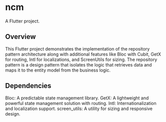 # ncm

A Flutter project.

## Overview
This Flutter project demonstrates the implementation of the repository pattern architecture along with additional features like Bloc with Cubit, GetX for routing, Intl for localizations, and ScreenUtils for sizing. The repository pattern is a design pattern that isolates the logic that retrieves data and maps it to the entity model from the business logic.

## Dependencies
Bloc: A predictable state management library.
GetX: A lightweight and powerful state management solution with routing.
Intl: Internationalization and localization support.
screen_utils: A utility for sizing and responsive design.
